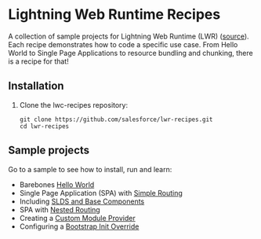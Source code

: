 # Lightning Web Runtime Recipes

A collection of sample projects for Lightning Web Runtime (LWR) ([source](https://github.com/salesforce/lwr)). Each recipe demonstrates how to code a specific use case. From Hello World to Single Page Applications to resource bundling and chunking, there is a recipe for that!

## Installation

1. Clone the lwc-recipes repository:

    ```
    git clone https://github.com/salesforce/lwr-recipes.git
    cd lwr-recipes
    ```

## Sample projects

Go to a sample to see how to install, run and learn:
- Barebones [Hello World](./hello-world)
- Single Page Application (SPA) with [Simple Routing](./simple-routing)
- Including [SLDS and Base Components](./base-slds)
- SPA with [Nested Routing](./nested-routing)
- Creating a [Custom Module Provider](./module-provider)
- Configuring a [Bootstrap Init Override](./init-override)
